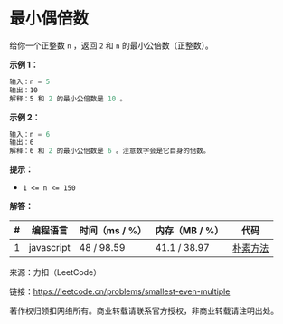 # 最小偶倍数

给你一个正整数 `n` ，返回 `2` 和 `n` 的最小公倍数（正整数）。

**示例 1：**

``` javascript
输入：n = 5
输出：10
解释：5 和 2 的最小公倍数是 10 。
```

**示例 2：**

``` javascript
输入：n = 6
输出：6
解释：6 和 2 的最小公倍数是 6 。注意数字会是它自身的倍数。
```

**提示：**

- `1 <= n <= 150`

**解答：**

**#**|**编程语言**|**时间（ms / %）**|**内存（MB / %）**|**代码**
--|--|--|--|--
1|javascript|48 / 98.59|41.1 / 38.97|[朴素方法](./javascript/ac_v1.js)

来源：力扣（LeetCode）

链接：https://leetcode.cn/problems/smallest-even-multiple

著作权归领扣网络所有。商业转载请联系官方授权，非商业转载请注明出处。
